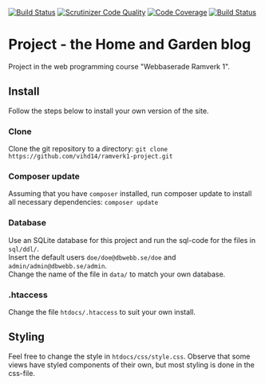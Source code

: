 [![Build Status](https://travis-ci.org/vihd14/ramverk1-project.svg?branch=master)](https://travis-ci.org/vihd14/ramverk1-project)
[![Scrutinizer Code Quality](https://scrutinizer-ci.com/g/vihd14/ramverk1-project/badges/quality-score.png?b=master)](https://scrutinizer-ci.com/g/vihd14/ramverk1-project/?branch=master)
[![Code Coverage](https://scrutinizer-ci.com/g/vihd14/ramverk1-project/badges/coverage.png?b=master)](https://scrutinizer-ci.com/g/vihd14/ramverk1-project/?branch=master)
[![Build Status](https://scrutinizer-ci.com/g/vihd14/ramverk1-project/badges/build.png?b=master)](https://scrutinizer-ci.com/g/vihd14/ramverk1-project/build-status/master)

# Project - the Home and Garden blog

Project in the web programming course "Webbaserade Ramverk 1".


## Install
Follow the steps below to install your own version of the site.

### Clone
Clone the git repository to a directory:
`git clone https://github.com/vihd14/ramverk1-project.git`

### Composer update
Assuming that you have `composer` installed, run composer update to install all necessary dependencies:
`composer update`

### Database
Use an SQLite database for this project and run the sql-code for the files in `sql/ddl/`.  
Insert the default users `doe/doe@dbwebb.se/doe` and `admin/admin@dbwebb.se/admin`.  
Change the name of the file in `data/` to match your own database.

### .htaccess
Change the file `htdocs/.htaccess` to suit your own install.

## Styling
Feel free to change the style in `htdocs/css/style.css`. Observe that some views have styled components of their own, but most
styling is done in the css-file.
